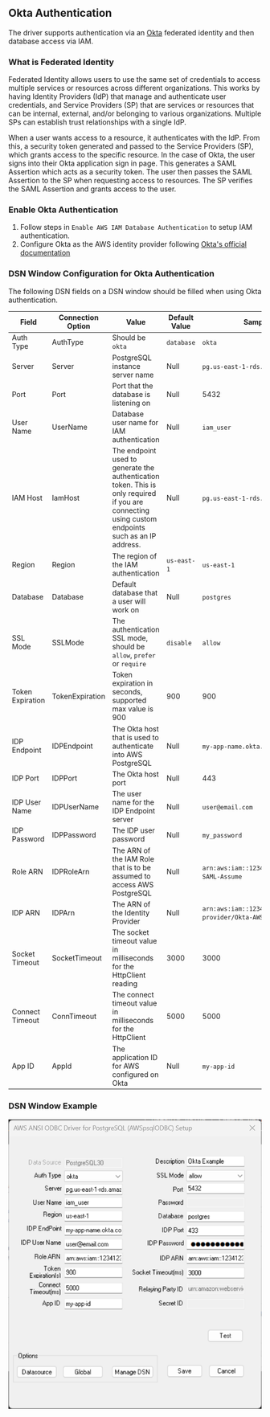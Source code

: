 ## Okta Authentication
The driver supports authentication via an [Okta](https://www.okta.com/) federated identity and then database access via IAM.

### What is Federated Identity
Federated Identity allows users to use the same set of credentials to access multiple services or resources across different organizations. This works by having Identity Providers (IdP) that manage and authenticate user credentials, and Service Providers (SP) that are services or resources that can be internal, external, and/or belonging to various organizations. Multiple SPs can establish trust relationships with a single IdP.

When a user wants access to a resource, it authenticates with the IdP. From this, a security token generated and passed to the Service Providers (SP), which grants access to the specific resource. In the case of Okta, the user signs into their Okta application sign in page. This generates a SAML Assertion which acts as a security token. The user then passes the SAML Assertion to the SP when requesting access to resources. The SP verifies the SAML Assertion and grants access to the user.

### Enable Okta Authentication
1. Follow steps in `Enable AWS IAM Database Authentication` to setup IAM authentication.
1. Configure Okta as the AWS identity provider following [Okta's official documentation](https://help.okta.com/en-us/content/topics/deploymentguides/aws/aws-deployment.htm)

### DSN Window Configuration for Okta Authentication
The following DSN fields on a DSN window should be filled when using Okta authentication.

| Field            | Connection Option | Value                                                                                                                                             | Default Value | Sample Value                                           |
|------------------|-------------------|---------------------------------------------------------------------------------------------------------------------------------------------------|---------------|--------------------------------------------------------|
| Auth Type        | AuthType          | Should be `okta`                                                                                                                                  | `database`    | `okta`                                                 |
| Server           | Server            | PostgreSQL instance server name                                                                                                                   | Null          | `pg.us-east-1-rds.amazon.com`                          |
| Port             | Port              | Port that the database is listening on                                                                                                            | Null          | 5432                                                   |
| User Name        | UserName          | Database user name for IAM authentication                                                                                                         | Null          | `iam_user`                                             |
| IAM Host         | IamHost           | The endpoint used to generate the authentication token. This is only required if you are connecting using custom endpoints such as an IP address. | Null          | `pg.us-east-1-rds.amazon.com`                          |
| Region           | Region            | The region of the IAM authentication                                                                                                              | `us-east-1`   | `us-east-1`                                            |
| Database         | Database          | Default database that a user will work on                                                                                                         | Null          | `postgres`                                             |
| SSL Mode         | SSLMode           | The authentication SSL mode, should be `allow`, `prefer` or `require`                                                                             | `disable`     | `allow`                                                |
| Token Expiration | TokenExpiration   | Token expiration in seconds, supported max value is 900                                                                                           | 900           | 900                                                    |
| IDP Endpoint     | IDPEndpoint       | The Okta host that is used to authenticate into AWS PostgreSQL                                                                                    | Null          | `my-app-name.okta.com`                                 |
| IDP Port         | IDPPort           | The Okta host port                                                                                                                                | Null          | 443                                                    |
| IDP User Name    | IDPUserName       | The user name for the IDP Endpoint server                                                                                                         | Null          | `user@email.com`                                       |
| IDP Password     | IDPPassword       | The IDP user password                                                                                                                             | Null          | `my_password`                                          |
| Role ARN         | IDPRoleArn        | The ARN of the IAM Role that is to be assumed to access AWS PostgreSQL                                                                            | Null          | `arn:aws:iam::123412341234:role/Okta-SAML-Assume`      |
| IDP ARN          | IDPArn            | The ARN of the Identity Provider                                                                                                                  | Null          | `arn:aws:iam::123412341234:saml-provider/Okta-AWS-IAM` |
| Socket Timeout   | SocketTimeout     | The socket timeout value in milliseconds for the HttpClient reading                                                                               | 3000          | 3000                                                   |
| Connect Timeout  | ConnTimeout       | The connect timeout value in milliseconds for the HttpClient                                                                                      | 5000          | 5000                                                   |
| App ID           | AppId             | The application ID for AWS configured on Okta                                                                                                     | Null          | `my-app-id`                                            |

### DSN Window Example
![DSN window example for Okta authentication](img/okta.png)
